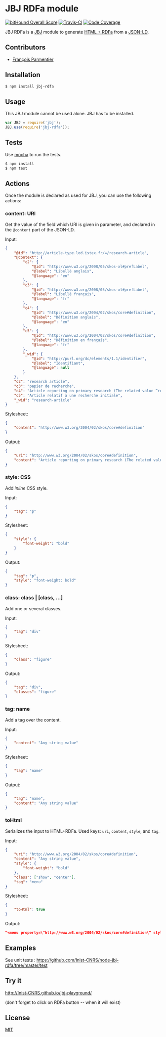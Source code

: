 # JBJ RDFa module

[![bitHound Overall Score](https://www.bithound.io/github/Inist-CNRS/node-jbj-rdfa/badges/score.svg)](https://www.bithound.io/github/Inist-CNRS/node-jbj-rdfa)
[![Travis-CI](https://img.shields.io/travis/Inist-CNRS/node-jbj-rdfa.svg "Travis-CI")](https://travis-ci.org/Inist-CNRS/node-jbj-rdfa)
[![Code Coverage](https://img.shields.io/codecov/c/github/Inist-CNRS/node-jbj-rdfa.svg "Code Coverage")](https://codecov.io/github/Inist-CNRS/node-jbj-rdfa)

JBJ RDFa is a [JBJ](https://github.com/Inist-CNRS/node-jbj) module 
to generate [HTML + RDFa](https://www.w3.org/TR/xhtml-rdfa-primer/) 
from a [JSON-LD](http://json-ld.org/).

## Contributors

  * [François Parmentier](https://github.com/parmentf)

## Installation

```bash
$ npm install jbj-rdfa
```

## Usage

This JBJ module cannot be used alone. JBJ has to be installed.

```js
var JBJ = require('jbj');
JBJ.use(require('jbj-rdfa'));
```

## Tests

Use [mocha](https://github.com/visionmedia/mocha) to run the tests.

```bash
$ npm install
$ npm test
```

## Actions

Once the module is declared as used for JBJ, you can use the following actions:

<a id="content"></a>
### content: URI

Get the value of the field which URI is given in parameter, and declared in the
`@content` part of the JSON-LD.

Input:
```json
{
    "@id": "http://article-type.lod.istex.fr/=/research-article",
    "@context": {
        "c2": {
            "@id": "http://www.w3.org/2008/05/skos-xl#prefLabel",
            "@label": "Libellé anglais",
            "@language": "en"
        },
        "c3": {
            "@id": "http://www.w3.org/2008/05/skos-xl#prefLabel",
            "@label": "Libellé français",
            "@language": "fr"
        },
        "c4": {
            "@id": "http://www.w3.org/2004/02/skos/core#definition",
            "@label": "Définition anglais",
            "@language": "en"
        },
        "c5": {
            "@id": "http://www.w3.org/2004/02/skos/core#definition",
            "@label": "Définition en français",
            "@language": "fr"
        },
        "_wid": {
            "@id": "http://purl.org/dc/elements/1.1/identifier",
            "@label": "Identifiant",
            "@language": null
        }
    },
    "c2": "research article",
    "c3": "papier de recherche",
    "c4": "Article reporting on primary research (The related value “review-article” describes a literature review, research summary, or state-of-the-art article.)",
    "c5": "Article relatif à une recherche initiale",
    "_wid": "research-article"
}
```

Stylesheet:
```json
{
    "content": "http://www.w3.org/2004/02/skos/core#definition"
}
```

Output:
```json
{
    "uri": "http://www.w3.org/2004/02/skos/core#definition",
    "content": "Article reporting on primary research (The related value “review-article” describes a literature review, research summary, or state-of-the-art article.)"
}
```


<a id="style"></a>
### style: CSS

Add *inline* CSS style.

Input:
```json
{
    "tag": "p"
}
```

Stylesheet:
```json
{
    "style": {
        "font-weight": "bold"
    }
}
```

Output:
```json
{
    "tag": "p",
    "style": "font-weight: bold"
}
```

<a id="class"></a>
### class: class | [class, ...]

Add one or several classes.

Input:
```json
{
    "tag": "div"
}
```

Stylesheet:
```json
{
    "class": "figure"
}
```

Output:
```json
{
    "tag": "div",
    "classes": "figure"
}
```

<a id="tag"></a>
### tag: name

Add a tag over the content.

Input:
```json
{
    "content": "Any string value"
}
```

Stylesheet:
```json
{
    "tag": "name"
}
```

Output:
```json
{
    "tag": "name",
    "content": "Any string value"
}
```

<a id="toHtml"></a>
### toHtml

Serializes the input to HTML+RDFa.
Used keys: `uri`, `content`, `style`, and `tag`.

Input:
```json
{
    "uri": "http://www.w3.org/2004/02/skos/core#definition",
    "content": "Any string value",
    "style": {
        "font-weight": "bold"
    },
    "class": ["show", "center"],
    "tag": "menu"
}
```

Stylesheet:
```json
{
    "toHtml": true
}
```

Output:
```json
"<menu property=\"http://www.w3.org/2004/02/skos/core#definition\" style=\"font-weight: bold\" class=\"show center\">Any string value</menu>"
```


## Examples

See unit tests : https://github.com/Inist-CNRS/node-jbj-rdfa/tree/master/test


## Try it

http://Inist-CNRS.github.io/jbj-playground/

(don't forget to click on RDFa button -- when it will exist)

## License

[MIT](https://github.com/Inist-CNRS/node-jbj-rdfa/blob/master/LICENSE)


